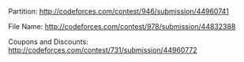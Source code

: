 Partition: http://codeforces.com/contest/946/submission/44960741

File Name: http://codeforces.com/contest/978/submission/44832388

Coupons and Discounts: http://codeforces.com/contest/731/submission/44960772

